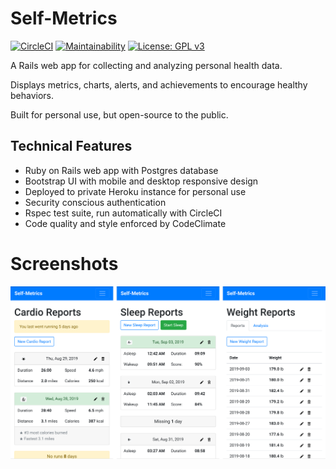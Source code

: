 # Self-Metrics

[![CircleCI](https://circleci.com/gh/njbbaer/self-metrics.svg?style=svg)](https://circleci.com/gh/njbbaer/self-metrics) 
[![Maintainability](https://api.codeclimate.com/v1/badges/97d3f6de5aca55f1f21b/maintainability)](https://codeclimate.com/github/njbbaer/self-metrics/maintainability) 
[![License: GPL v3](https://img.shields.io/badge/License-GPLv3-blue.svg)](https://www.gnu.org/licenses/gpl-3.0) 

A Rails web app for collecting and analyzing personal health data.

Displays metrics, charts, alerts, and achievements to encourage healthy behaviors.

Built for personal use, but open-source to the public.

## Technical Features

* Ruby on Rails web app with Postgres database
* Bootstrap UI with mobile and desktop responsive design
* Deployed to private Heroku instance for personal use
* Security conscious authentication
* Rspec test suite, run automatically with CircleCI
* Code quality and style enforced by CodeClimate

# Screenshots
![self-metrics-screenshot](/app/assets/images/screenshots.png)
